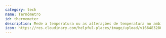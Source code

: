 ```yaml
---
category: tech
name: Termómetro
id: thermometer
description: Mede a temperatura ou as alterações de temperatura no ambiente físico e quantifica esses atributos de acordo com uma escala normalizada, como Celsius ou Fahrenheit.
icon: https://res.cloudinary.com/helpful-places/image/upload/v1664832801/dtpr-icons/tech/air_f3kvwc.svg
---
```

